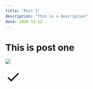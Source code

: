 ```yaml
---
title: "Post 1"
description: "This is a description"
date: 2020-12-12
---
```


# This is post one

<img src="{% $assets('../assets/tick.svg') %}">

![Tick](../assets/tick.svg)
